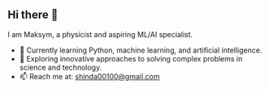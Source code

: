 ## Hi there 👋

I am Maksym, a physicist and aspiring ML/AI specialist.

- 🌱 Currently learning Python, machine learning, and artificial intelligence.  
- 🔭 Exploring innovative approaches to solving complex problems in science and technology.
- 📫 Reach me at: [shinda00100@gmail.com](mailto:shinda00100@gmail.com)
<!--
**MarkMerrek/MarkMerrek** is a ✨ _special_ ✨ repository because its `README.md` (this file) appears on your GitHub profile.

Here are some ideas to get you started:

- 🔭 I’m currently working on ...
- 🌱 I’m currently learning ...
- 👯 I’m looking to collaborate on ...
- 🤔 I’m looking for help with ...
- 💬 Ask me about ...
- 📫 How to reach me: ...
- 😄 Pronouns: ...
- ⚡ Fun fact: ...
-->
